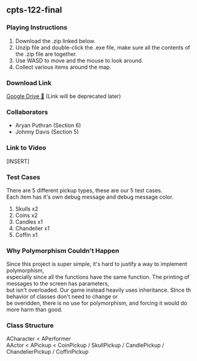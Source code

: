 ## cpts-122-final

### Playing Instructions
1. Download the .zip linked below.
2. Unzip file and double-click the .exe file, make sure all the contents of the .zip file are together.
3. Use WASD to move and the mouse to look around.
4. Collect various items around the map.

### Download Link
[Google Drive 🔗](https://drive.google.com/file/d/1jQ-S5pchkhKBgvp0egKq04AtiRcXCnHa/view?usp=sharing) (Link will be deprecated later)

### Collaborators
- Aryan Puthran (Section 6)
- Johnny Davis (Section 5)

### Link to Video
[INSERT]

### Test Cases
There are 5 different pickup types, these are our 5 test cases.<br>
Each item has it's own debug message and debug message color.
1. Skulls x2
2. Coins x2
3. Candles x1
4. Chandelier x1
5. Coffin x1

### Why Polymorphism Couldn't Happen
Since this project is super simple, it's hard to justify a way to implement polymorphism,<br>
especially since all the functions have the same function. The printing of messages to the screen has parameters,<br>
but isn't overloaded. Our game instead heavily uses inheritance. SInce th behavior of classes don't need to change or<br>
be overidden, there is no use for polymorphism, and forcing it would do more harm than good.

### Class Structure
ACharacter < APerformer<br>
AActor < APickup < CoinPickup / SkullPickup / CandlePickup / ChandelierPickup / CoffinPickup
